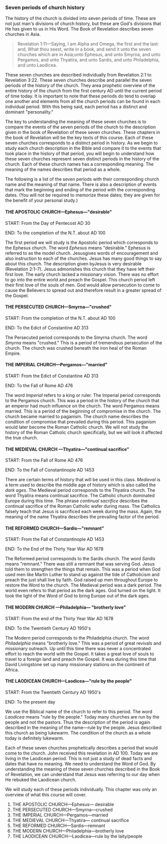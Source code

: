 ### Seven periods of church history

The history of the church is divided into seven periods of time. These are not just man's divisions of church history, but these are God's divisions that He has given to us in His Word. The Book of Revelation describes seven churches in Asia. 

> Revelation 1:11&mdash;Saying, I am Alpha and Omega, the first and the last: and, What thou seest, write in a book, and send it unto the seven churches which are in Asia;unto Ephesus, and unto Smyrna, and unto Pergamos, and unto Thyatira, and unto Sardis, and unto Philadelphia, and unto Laodicea.

These seven churches are described individually from Revelation 2:1 to Revelation 3:22. These seven churches describe and parallel the seven periods of the history of the church. They area prophetic overview of the entire history of the church from the first century AD until the current period of time today. It is important to note that these periods do tend to overlap one another and elements from all the church periods can be found in each individual period. With this being said, each period has a distinct and dominant &quot;personality.&quot;

The key to understanding the meaning of these seven churches is to compare the events of the seven periods of the church to the description given in the book of Revelation of these seven churches. These chapters in the book of Revelation will be the key texts of this course. Each of these seven churches corresponds to a distinct period in history. As we begin to study each church description in the Bible and compare it to the events that took place in the history of that period, you will begin to understand how these seven churches represent seven distinct periods in the history of the church. Each of these church names has a corresponding meaning. The meaning of the names describes that period as a whole. 

The following is a list of the seven periods with their corresponding church name and the meaning of that name. There is also a description of events that mark the beginning and ending of the period with the corresponding dates. (You will not be required to memorize these dates; they are given for the benefit of your personal study.)

#### THE APOSTOLIC CHURCH&mdash;Ephesus&mdash;&quot;desirable&quot;

START: From the Day of Pentecost AD 30

END: To the completion of the N.T. about AD 100

The first period we will study is the Apostolic period which corresponds to the Ephesus church. The word _Ephesus_ means "desirable." Ephesus is referred to as the model church. Jesusgives words of encouragement and also instruction to each of the churches. Jesus has many good things to say about this church. The description given byJesus is very desirable (Revelation 2:1&ndash;7). Jesus admonishes this church that they have left their first love. The early church lacked a missionary vision. There was no effort to go into the entire world and preach the Gospel. This church period left their first love of the souls of men. God would allow persecution to come to cause the Believers to spread out and therefore result in a greater spread of the Gospel.

#### THE PERSECUTED CHURCH&mdash;Smyrna&mdash;&quot;crushed&quot;

START: From the completion of the N.T. about AD 100

END: To the Edict of Constantine AD 313

The Persecuted period corresponds to the Smyrna church. The word _Smyrna_ means "crushed." This is a period of tremendous persecution of the church. The church was crushed beneath the iron heal of the Roman Empire.

#### THE IMPERIAL CHURCH&mdash;Pergamos&mdash;&quot;married&quot;

START: From the Edict of Constantine AD 313

END: To the Fall of Rome AD 476

The word _Imperial_ refers to a king or ruler. The Imperial period corresponds to the Pergamos church. This was a period in the history of the church that an emperor had much influence on the church. The word Pergamos means married. This is a period of the beginning of compromise in the church. The church became married to paganism. The church name describes the condition of compromise that prevailed during this period. This paganism would later become the Roman Catholic church. We will not study the history of the Roman Catholic church specifically, but we will look it affected the true church.

#### THE MEDIEVAL CHURCH &mdash;Thyatira&mdash;&quot;continual sacrifice&quot;

START: From the Fall of Rome AD 476

END: To the Fall of Constantinople AD 1453

There are certain terms of history that will be used in this class. _Medieval_ is a term used to describe the middle age of history which is also called the _dark ages_. The Medieval period corresponds to the Thyatira church. The word Thyatira means continual sacrifice. The Catholic church dominated Europe during this time. The phrase _continual sacrifice_ describes the continual sacrifice of the Roman Catholic wafer during mass. The Catholics falsely teach that Jesus is sacrificed each week during the mass. Again, the meaning of the name Thyatira describes the prevailing factor of the period.

#### THE REFORMED CHURCH&mdash;Sardis&mdash;&quot;remnant&quot;

START: From the Fall of Constantinople AD 1453

END: To the End of the Thirty Year War AD 1678

The Reformed period corresponds to the Sardis church. The word _Sardis_ means "remnant." There was still a remnant that was serving God. Jesus told them to strengthen the things that remain. This was a period when God used men like Martin Luther to stand up against the tide of Catholicism and preach the just shall live by faith. God raised up men throughout Europe to restore the Word to the church. The Medieval period was a dark period. The world even refers to that period as the dark ages. God turned on the light. It took the light of the Word of God to bring Europe out of the dark ages. 

#### THE MODERN CHURCH &mdash;Philadelphia&mdash; &quot;brotherly love&quot;

START: From the end of the Thirty Year War AD 1678

END: To the Twentieth Century AD 1950's

The Modern period corresponds to the Philadelphia church. The word _Philadelphia_ means "brotherly love." This was a period of great revivals and missionary outreach. Up until this time there was never a concentrated effort to reach the world with the Gospel. It takes a great love of souls to travel to a foreign land and preach the Gospel. It was during this time that David Livingstone set up many missionary stations on the continent of Africa.

#### THE LAODICEAN CHURCH&mdash;Laodicea&mdash;&quot;rule by the people&quot;

START: From the Twentieth Century AD 1950's

END: To the present day

We use the Biblical name of the church to refer to this period. The word _Laodicea_ means "rule by the people." Today many churches are run by the people and not the pastors. Thus the description of the period is again described in the meaning of the name&mdash;rule by the people. Jesus described this church as being lukewarm. The condition of the church as a whole today is definitely lukewarm.

Each of these seven churches prophetically describes a period that would come to the church. John received this revelation in AD 100. Today we are living in the Laodicean period. This is not just a study of dead facts and dates that have no meaning. We need to understand the Word of God. By understanding the meaning of these seven churches described in the Book of Revelation, we can understand that Jesus was referring to our day when He rebuked the Laodicean church.

We will study each of these periods individually. This chapter was only an overview of what this course will cover. 

1. THE APOSTOLIC CHURCH&mdash;Ephesus&mdash; desirable
2. THE PERSECUTED CHURCH&mdash;Smyrna&mdash;crushed
3. THE IMPERIAL CHURCH&mdash;Pergamos&mdash;married
4. THE MEDIEVAL CHURCH&mdash;Thyatira&mdash; continual sacrifice
5. THE REFORMED CHURCH&mdash;Sardis&mdash;remnant
6. THE MODERN CHURCH&mdash;Philadelphia&mdash;brotherly love
7. THE LAODICEAN CHURCH&mdash;Laodicea&mdash;rule by the laity/people
